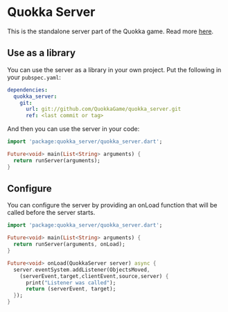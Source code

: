 # Quokka Server

This is the standalone server part of the Quokka game.
Read more [here](../README.md).

## Use as a library

You can use the server as a library in your own project.
Put the following in your `pubspec.yaml`:

```yaml
dependencies:
  quokka_server:
    git:
      url: git://github.com/QuokkaGame/quokka_server.git
      ref: <last commit or tag>
```

And then you can use the server in your code:

```dart
import 'package:quokka_server/quokka_server.dart';

Future<void> main(List<String> arguments) {
  return runServer(arguments);
}
```

## Configure

You can configure the server by providing an onLoad function that will be called before the server starts.

```dart
import 'package:quokka_server/quokka_server.dart';

Future<void> main(List<String> arguments) {
  return runServer(arguments, onLoad);
}

Future<void> onLoad(QuokkaServer server) async {
  server.eventSystem.addListener(ObjectsMoved, 
    (serverEvent,target,clientEvent,source,server) {
      print("Listener was called");
      return (serverEvent, target);
  });
}
```
